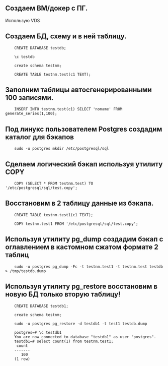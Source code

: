 ## Создаем ВМ/докер c ПГ.
Использую VDS
## Создаем БД, схему и в ней таблицу.
```
	CREATE DATABASE testdb;
	
	\c testdb
	
	create schema testnm;

	CREATE TABLE testnm.test(c1 TEXT);
```
## Заполним таблицы автосгенерированными 100 записями.
```
	INSERT INTO testnm.test(c1) SELECT 'noname' FROM generate_series(1,100);
```
## Под линукс пользователем Postgres создадим каталог для бэкапов
```
	sudo -u postgres mkdir /etc/postgresql/sql
```
## Сделаем логический бэкап используя утилиту COPY
```
	COPY (SELECT * FROM testnm.test) TO '/etc/postgresql/sql/test.copy';
```
## Восстановим в 2 таблицу данные из бэкапа.
```
	CREATE TABLE testnm.test1(c1 TEXT);

	COPY testnm.test1 FROM '/etc/postgresql/sql/test.copy';
```
## Используя утилиту pg_dump создадим бэкап с оглавлением в кастомном сжатом формате 2 таблиц
```
	sudo -u postgres pg_dump -Fc -t testnm.test1 -t testnm.test testdb > /tmp/testdb.dump
```
## Используя утилиту pg_restore восстановим в новую БД только вторую таблицу!
```
	CREATE DATABASE testdb1;
	
	create schema testnm;
	
	sudo -u postgres pg_restore -d testdb1 -t test1 testdb.dump
	
	postgres=# \c testdb1
	You are now connected to database "testdb1" as user "postgres".
	testdb1=# select count(1) from testnm.test1;
	 count
	-------
	   100
	(1 row)
```